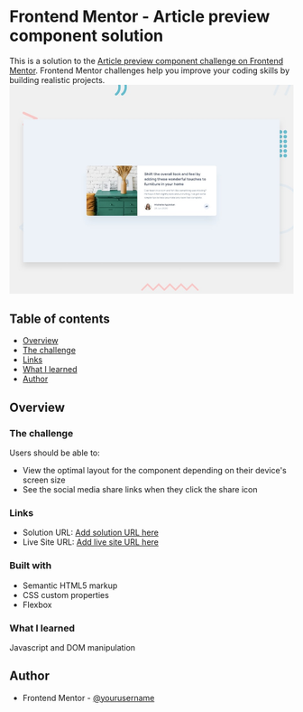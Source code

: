 # Frontend Mentor - Article preview component solution

This is a solution to the [Article preview component challenge on Frontend Mentor](https://www.frontendmentor.io/challenges/article-preview-component-dYBN_pYFT). Frontend Mentor challenges help you improve your coding skills by building realistic projects. 
![Design preview for the Article preview component coding challenge](./design/desktop-preview.jpg)


## Table of contents

- [Overview](#overview)
- [The challenge](#the-challenge)
- [Links](#links)
- [What I learned](#what-i-learned)
- [Author](#author)




## Overview

### The challenge

Users should be able to:

- View the optimal layout for the component depending on their device's screen size
- See the social media share links when they click the share icon
### Links
- Solution URL: [Add solution URL here](https://github.com/Shahbaaz92/Article-preview-component)
- Live Site URL: [Add live site URL here](https://article-preview-card-shahbaaz.netlify.app/)


### Built with

- Semantic HTML5 markup
- CSS custom properties
- Flexbox

### What I learned

Javascript and DOM manipulation

## Author

- Frontend Mentor - [@yourusername](https://www.frontendmentor.io/profile/yourusername)
